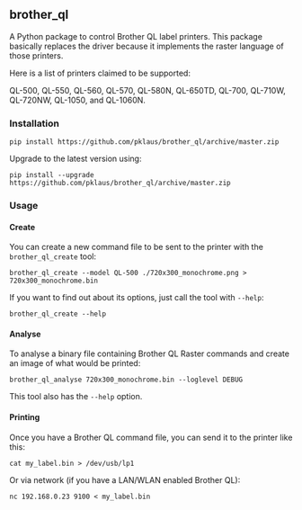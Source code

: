 ## brother\_ql ##

A Python package to control Brother QL label printers.
This package basically replaces the driver because it implements
the raster language of those printers.

Here is a list of printers claimed to be supported:

QL-500, QL-550, QL-560, QL-570, QL-580N, QL-650TD, QL-700, QL-710W, QL-720NW, QL-1050, and QL-1060N.

### Installation ###

    pip install https://github.com/pklaus/brother_ql/archive/master.zip

Upgrade to the latest version using:

    pip install --upgrade https://github.com/pklaus/brother_ql/archive/master.zip

### Usage ###

#### Create ####

You can create a new command file to be sent to the printer with
the `brother_ql_create` tool:

    brother_ql_create --model QL-500 ./720x300_monochrome.png > 720x300_monochrome.bin

If you want to find out about its options, just call the tool with `--help`:

    brother_ql_create --help

#### Analyse ####

To analyse a binary file containing Brother QL Raster commands and
create an image of what would be printed:

    brother_ql_analyse 720x300_monochrome.bin --loglevel DEBUG

This tool also has the `--help` option.

#### Printing ####

Once you have a Brother QL command file, you can send it to the printer like this:

    cat my_label.bin > /dev/usb/lp1

Or via network (if you have a LAN/WLAN enabled Brother QL):

    nc 192.168.0.23 9100 < my_label.bin
